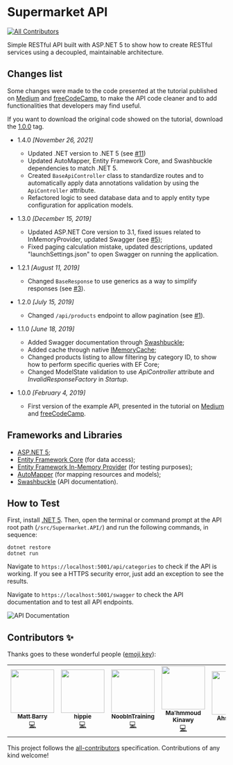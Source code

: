 # Supermarket API
<!-- ALL-CONTRIBUTORS-BADGE:START - Do not remove or modify this section -->
[![All Contributors](https://img.shields.io/badge/all_contributors-6-orange.svg?style=flat-square)](#contributors-)
<!-- ALL-CONTRIBUTORS-BADGE:END -->

Simple RESTful API built with ASP.NET 5 to show how to create RESTful services using a decoupled, maintainable architecture.

## Changes list

Some changes were made to the code presented at the tutorial published on [Medium](https://medium.com/free-code-camp/an-awesome-guide-on-how-to-build-restful-apis-with-asp-net-core-87b818123e28) and [freeCodeCamp](https://www.freecodecamp.org/news/an-awesome-guide-on-how-to-build-restful-apis-with-asp-net-core-87b818123e28/), to make the API code cleaner and to add functionalities that developers may find useful.

If you want to download the original code showed on the tutorial, download the [1.0.0](https://github.com/evgomes/supermarket-api/releases/tag/1.0.0) tag.

- 1.4.0 *[November 26, 2021]*
    - Updated .NET version to .NET 5 (see [#11](https://github.com/evgomes/supermarket-api/pull/11))
    - Updated AutoMapper, Entity Framework Core, and Swashbuckle dependencies to match .NET 5.
    - Created `BaseApiController` class to standardize routes and to automatically apply data annotations validation by using the `ApiController` attribute.
    - Refactored logic to seed database data and to apply entity type configuration for application models.

- 1.3.0 *[December 15, 2019]*
	- Updated ASP.NET Core version to 3.1, fixed issues related to InMemoryProvider, updated Swagger (see [#5](https://github.com/evgomes/supermarket-api/pull/5));
	- Fixed paging calculation mistake, updated descriptions, updated "launchSettings.json" to open Swagger on running the application.

- 1.2.1 *[August 11, 2019]*
    - Changed `BaseResponse` to use generics as a way to simplify responses (see [#3](https://github.com/evgomes/supermarket-api/pull/3)).

- 1.2.0 *[July 15, 2019]*
    - Changed `/api/products` endpoint to allow pagination (see [#1](https://github.com/evgomes/supermarket-api/issues/1)).

- 1.1.0 *[June 18, 2019]*

  - Added Swagger documentation through [Swashbuckle](https://github.com/domaindrivendev/Swashbuckle);
  - Added cache through native [IMemoryCache](https://docs.microsoft.com/en-us/aspnet/core/performance/caching/memory?view=aspnetcore-2.2);
  - Changed products listing to allow filtering by category ID, to show how to perform specific queries with EF Core;
  - Changed ModelState validation to use *ApiController* attribute and *InvalidResponseFactory* in *Startup*.

- 1.0.0 *[February 4, 2019]*

  - First version of the example API, presented in the tutorial on [Medium](https://medium.com/free-code-camp/an-awesome-guide-on-how-to-build-restful-apis-with-asp-net-core-87b818123e28) and [freeCodeCamp](https://www.freecodecamp.org/news/an-awesome-guide-on-how-to-build-restful-apis-with-asp-net-core-87b818123e28/).

## Frameworks and Libraries
- [ASP.NET 5](https://docs.microsoft.com/en-us/aspnet/core/?view=aspnetcore-5.0);
- [Entity Framework Core](https://docs.microsoft.com/en-us/ef/core/) (for data access);
- [Entity Framework In-Memory Provider](https://docs.microsoft.com/en-us/ef/core/miscellaneous/testing/in-memory) (for testing purposes);
- [AutoMapper](https://automapper.org/) (for mapping resources and models);
- [Swashbuckle](https://github.com/domaindrivendev/Swashbuckle) (API documentation).

## How to Test

First, install [.NET 5](https://dotnet.microsoft.com/download/dotnet/5.0). Then, open the terminal or command prompt at the API root path (```/src/Supermarket.API/```) and run the following commands, in sequence:

```
dotnet restore
dotnet run
```

Navigate to ```https://localhost:5001/api/categories``` to check if the API is working. If you see a HTTPS security error, just add an exception to see the results.

Navigate to ```https://localhost:5001/swagger``` to check the API documentation and to test all API endpoints.

![API Documentation](https://raw.githubusercontent.com/evgomes/supermarket-api/master/images/swagger.png)

## Contributors ✨

Thanks goes to these wonderful people ([emoji key](https://allcontributors.org/docs/en/emoji-key)):

<!-- ALL-CONTRIBUTORS-LIST:START - Do not remove or modify this section -->
<!-- prettier-ignore-start -->
<!-- markdownlint-disable -->
<table>
  <tr>
    <td align="center"><a href="https://github.com/mattbarry"><img src="https://avatars.githubusercontent.com/u/1567119?v=4?s=100" width="100px;" alt=""/><br /><sub><b>Matt Barry</b></sub></a><br /><a href="https://github.com/evgomes/supermarket-api/commits?author=mattbarry" title="Code">💻</a></td>
    <td align="center"><a href="https://hippiezhou.fun"><img src="https://avatars.githubusercontent.com/u/13598361?v=4?s=100" width="100px;" alt=""/><br /><sub><b>hippie</b></sub></a><br /><a href="https://github.com/evgomes/supermarket-api/commits?author=hippieZhou" title="Code">💻</a></td>
    <td align="center"><a href="https://github.com/NoobInTraining"><img src="https://avatars.githubusercontent.com/u/23185961?v=4?s=100" width="100px;" alt=""/><br /><sub><b>NoobInTraining</b></sub></a><br /><a href="https://github.com/evgomes/supermarket-api/commits?author=NoobInTraining" title="Code">💻</a></td>
    <td align="center"><a href="https://www.linkedin.com/in/mahmmoud-kinawy-7928b218a/"><img src="https://avatars.githubusercontent.com/u/57391128?v=4?s=100" width="100px;" alt=""/><br /><sub><b>Ma'hmmoud Kinawy</b></sub></a><br /><a href="https://github.com/evgomes/supermarket-api/commits?author=mahmmoudkinawy" title="Code">💻</a></td>
    <td align="center"><a href="https://www.linkedin.com/in/arazauk/"><img src="https://avatars.githubusercontent.com/u/22678337?v=4?s=100" width="100px;" alt=""/><br /><sub><b>Ahsan Raza</b></sub></a><br /><a href="https://github.com/evgomes/supermarket-api/pulls?q=is%3Apr+reviewed-by%3AAhsanRazaUK" title="Reviewed Pull Requests">👀</a></td>
    <td align="center"><a href="https://github.com/dundich"><img src="https://avatars.githubusercontent.com/u/1078713?v=4?s=100" width="100px;" alt=""/><br /><sub><b>dundich</b></sub></a><br /><a href="#ideas-dundich" title="Ideas, Planning, & Feedback">🤔</a></td>
  </tr>
</table>

<!-- markdownlint-restore -->
<!-- prettier-ignore-end -->

<!-- ALL-CONTRIBUTORS-LIST:END -->

This project follows the [all-contributors](https://github.com/all-contributors/all-contributors) specification. Contributions of any kind welcome!
